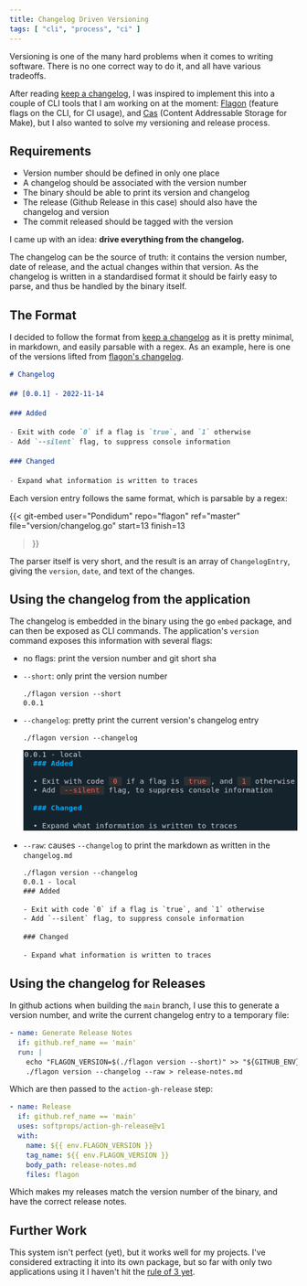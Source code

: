 ```yaml
---
title: Changelog Driven Versioning
tags: [ "cli", "process", "ci" ]
---
```


Versioning is one of the many hard problems when it comes to writing software.  There is no one correct way to do it, and all have various tradeoffs.

After reading [keep a changelog][keep-changelog], I was inspired to implement this into a couple of CLI tools that I am working on at the moment: [Flagon] (feature flags on the CLI, for CI usage), and [Cas] (Content Addressable Storage for Make), but I also wanted to solve my versioning and release process.

## Requirements

- Version number should be defined in only one place
- A changelog should be associated with the version number
- The binary should be able to print its version and changelog
- The release (Github Release in this case) should also have the changelog and version
- The commit released should be tagged with the version

I came up with an idea: **drive everything from the changelog.**

The changelog can be the source of truth: it contains the version number, date of release, and the actual changes within that version.  As the changelog is written in a standardised format it should be fairly easy to parse, and thus be handled by the binary itself.

## The Format

I decided to follow the format from [keep a changelog][keep-changelog] as it is pretty minimal, in markdown, and easily parsable with a regex.  As an example, here is one of the versions lifted from [flagon's changelog][flagon-changelog].

```markdown
# Changelog

## [0.0.1] - 2022-11-14

### Added

- Exit with code `0` if a flag is `true`, and `1` otherwise
- Add `--silent` flag, to suppress console information

### Changed

- Expand what information is written to traces
```

Each version entry follows the same format, which is parsable by a regex:

{{< git-embed
  user="Pondidum"
  repo="flagon"
  ref="master"
  file="version/changelog.go"
  start=13
  finish=13
>}}

The parser itself is very short, and the result is an array of `ChangelogEntry`, giving the `version`, `date`, and text of the changes.

## Using the changelog from the application

The changelog is embedded in the binary using the go `embed` package, and can then be exposed as CLI commands.  The application's `version` command exposes this information with several flags:

- no flags: print the version number and git short sha
- `--short`: only print the version number
  ```shell
  ./flagon version --short
  0.0.1
  ```
- `--changelog`: pretty print the current version's changelog entry
  ```shell
  ./flagon version --changelog
  ```
  ![flagon changelog as prettified markdown](/images/flagon-changelog.png)

- `--raw`: causes `--changelog` to print the markdown as written in the `changelog.md`
  ```shell
  ./flagon version --changelog
  0.0.1 - local
  ### Added

  - Exit with code `0` if a flag is `true`, and `1` otherwise
  - Add `--silent` flag, to suppress console information

  ### Changed

  - Expand what information is written to traces
  ```


## Using the changelog for Releases

In github actions when building the `main` branch, I use this to generate a version number, and write the current changelog entry to a temporary file:

```yaml
- name: Generate Release Notes
  if: github.ref_name == 'main'
  run: |
    echo "FLAGON_VERSION=$(./flagon version --short)" >> "${GITHUB_ENV}"
    ./flagon version --changelog --raw > release-notes.md
```

Which are then passed to the `action-gh-release` step:

```yaml
- name: Release
  if: github.ref_name == 'main'
  uses: softprops/action-gh-release@v1
  with:
    name: ${{ env.FLAGON_VERSION }}
    tag_name: ${{ env.FLAGON_VERSION }}
    body_path: release-notes.md
    files: flagon
```

Which makes my releases match the version number of the binary, and have the correct release notes.

## Further Work

This system isn't perfect (yet), but it works well for my projects.  I've considered extracting it into its own package, but so far with only two applications using it I haven't hit the [rule of 3 yet](https://en.wikipedia.org/wiki/Rule_of_three_(computer_programming)).

[keep-changelog]: https://keepachangelog.com/en/1.0.0/
[flagon]: https://github.com/pondidum/flagon
[flagon-changelog]: https://github.com/Pondidum/Flagon/blob/main/changelog.md
[cas]: https://github.com/pondidum/cas